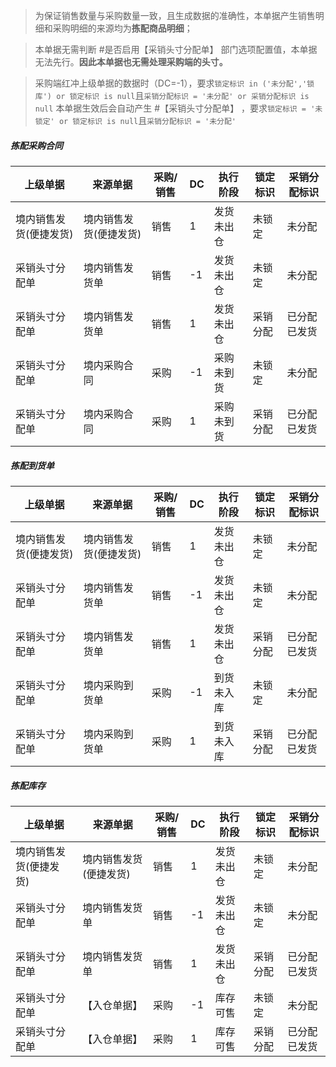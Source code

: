 > 为保证销售数量与采购数量一致，且生成数据的准确性，本单据产生销售明细和采购明细的来源均为**拣配商品明细**；

> 本单据无需判断 #是否启用【采销头寸分配单】 部门选项配置值，本单据无法先行。**因此本单据也无需处理采购端的头寸。**

> 采购端红冲上级单据的数据时（DC=-1），要求`锁定标识 in ('未分配','锁库') or 锁定标识 is null`且`采销分配标识 = '未分配' or 采销分配标识 is null`
> 本单据生效后会自动产生 #【采销头寸分配单】 ，要求`锁定标识 = '未锁定' or 锁定标识 is null`且`采销分配标识 = '未分配'`
##### 拣配采购合同
| 上级单据         | 来源单据         | 采购/销售 | DC  | 执行阶段  | 锁定标识 | 采销分配标识 |
| ------------ | ------------ | ----- | --- | ----- | ---- | ------ |
| 境内销售发货(便捷发货) | 境内销售发货(便捷发货) | 销售    | 1   | 发货未出仓 | 未锁定  | 未分配    |
| 采销头寸分配单      | 境内销售发货单      | 销售    | -1  | 发货未出仓 | 未锁定  | 未分配    |
| 采销头寸分配单      | 境内销售发货单      | 销售    | 1   | 发货未出仓 | 采销分配 | 已分配已发货 |
| 采销头寸分配单      | 境内采购合同       | 采购    | -1  | 采购未到货 | 未锁定  | 未分配    |
| 采销头寸分配单      | 境内采购合同       | 采购    | 1   | 采购未到货 | 采销分配 | 已分配已发货 |
##### 拣配到货单
| 上级单据         | 来源单据         | 采购/销售 | DC  | 执行阶段  | 锁定标识 | 采销分配标识 |
| ------------ | ------------ | ----- | --- | ----- | ---- | ------ |
| 境内销售发货(便捷发货) | 境内销售发货(便捷发货) | 销售    | 1   | 发货未出仓 | 未锁定  | 未分配    |
| 采销头寸分配单      | 境内销售发货单      | 销售    | -1  | 发货未出仓 | 未锁定  | 未分配    |
| 采销头寸分配单      | 境内销售发货单      | 销售    | 1   | 发货未出仓 | 采销分配 | 已分配已发货 |
| 采销头寸分配单      | 境内采购到货单      | 采购    | -1  | 到货未入库 | 未锁定  | 未分配    |
| 采销头寸分配单      | 境内采购到货单      | 采购    | 1   | 到货未入库 | 采销分配 | 已分配已发货 |
##### 拣配库存
| 上级单据         | 来源单据         | 采购/销售 | DC  | 执行阶段  | 锁定标识 | 采销分配标识 |
| ------------ | ------------ | ----- | --- | ----- | ---- | ------ |
| 境内销售发货(便捷发货) | 境内销售发货(便捷发货) | 销售    | 1   | 发货未出仓 | 未锁定  | 未分配    |
| 采销头寸分配单      | 境内销售发货单      | 销售    | -1  | 发货未出仓 | 未锁定  | 未分配    |
| 采销头寸分配单      | 境内销售发货单      | 销售    | 1   | 发货未出仓 | 采销分配 | 已分配已发货 |
| 采销头寸分配单      | 【入仓单据】       | 采购    | -1  | 库存可售  | 未锁定  | 未分配    |
| 采销头寸分配单      | 【入仓单据】       | 采购    | 1   | 库存可售  | 采销分配 | 已分配已发货 |

